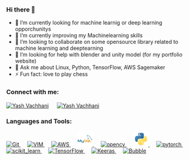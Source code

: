 ### Hi there 👋

<!--
**yashvachhani/yashvachhani** is a ✨ _special_ ✨ repository because its `README.md` (this file) appears on your GitHub profile.

Here are some ideas to get you started:
-->
- 🔭 I’m currently looking for machine learnig or deep learning opporchunitys
- 🌱 I’m currently improving my Machinelearning skills
- 👯 I’m looking to collaborate on some opensource library related to machine learning and deeptearning
- 🤔 I’m looking for help with blender and unity model (for my portfolio website)
- 💬 Ask me about Linux, Python, TensorFlow, AWS Sagemaker
- ⚡ Fun fact: love to play chess


<h3 align="left">Connect with me:</h3>
<p align="left">
  <a href="https://www.linkedin.com/in/yashvachhani/" target="blank"><img align="center" src="https://static-exp1.licdn.com/sc/h/8a1a8xqjolkyjbf9n3i40oimj" alt="Yash Vachhani" height="40" width="40" /></a>
   &emsp;
   <a href="mailto:yashvachhani88@gmail.com" target="blank"><img align="center" src="https://ssl.gstatic.com/ui/v1/icons/mail/rfr/gmail.ico" alt="Yash Vachhani" height="40" width="40" /></a>
</p>

<h3 align="left">Languages and Tools:</h3>
<p>
   <a href="https://github.com/yashvachhani" target="blank"> <img src="https://github.githubassets.com/pinned-octocat.svg" alt="Git" width="40" height="40"/> </a> 
   &emsp;
   <a href="https://www.vim.org/" target="blank"> <img src="https://upload.wikimedia.org/wikipedia/commons/thumb/9/9f/Vimlogo.svg/800px-Vimlogo.svg.png" alt="VIM" width="40" height="40"/> </a> 
   &emsp;
   <a href="https://aws.amazon.com/" target="blank"> <img src="https://cdn.iconscout.com/icon/free/png-256/aws-1869025-1583149.png" alt="AWS" width="40" height="40"/> </a> 
   &emsp;
   <a href="https://www.mysql.com/" target="blank"> <img src="https://raw.githubusercontent.com/devicons/devicon/master/icons/mysql/mysql-original-wordmark.svg" alt="mysql" width="40" height="40"/> </a>    
   &emsp;
   <a href="https://opencv.org/" target="blank"> <img src="https://www.vectorlogo.zone/logos/opencv/opencv-icon.svg" alt="opencv" width="40" height="40"/> </a> 
   &emsp;
   <a href="https://www.python.org" target="blank"> <img src="https://raw.githubusercontent.com/devicons/devicon/master/icons/python/python-original.svg" alt="python" width="40" height="40"/> </a> 
   &emsp;
   <a href="https://pytorch.org/" target="blank"> <img src="https://www.vectorlogo.zone/logos/pytorch/pytorch-icon.svg" alt="pytorch" width="40" height="40"/> </a> 
   &emsp;
   <a href="https://scikit-learn.org/" target="blank"> <img src="https://upload.wikimedia.org/wikipedia/commons/0/05/Scikit_learn_logo_small.svg" alt="scikit_learn" width="40" height="40"/> </a> 
   &emsp;
   <a href="https://www.tensorflow.org" target="blank"> <img src="https://img.icons8.com/color/480/tensorflow.png" alt="TensorFlow" width="40" height="40"/> </a> 
   &emsp;
   <a href="https://keras.io/" target="blank"> <img src="https://intoli.com/img/banners/keras.svg" alt="Keeras" width="40" height="40"/> </a>
   &emsp;
   <a href="https://bubble.io/home" target="blank"> <img src="https://s3.amazonaws.com/appforest_uf/f1530294839424x143528842134401200/Icon-no-clearspace.png" alt="Bubble" width="40" height="40"/> </a> 
</p>
